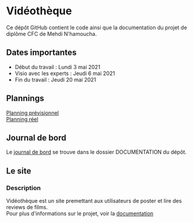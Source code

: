 # Vidéothèque
Ce dépôt GitHub contient le code ainsi que la documentation du projet de diplôme CFC de Mehdi N'hamoucha.

## Dates importantes  
* Début du travail : Lundi 3 mai 2021
* Visio avec les experts  : Jeudi 6 mai 2021
* Fin du travail : Jeudi 20 mai 2021

## Plannings  
[Planning prévisionnel](https://docs.google.com/spreadsheets/d/1AwDuxE7W85NZirvknPF3Tb4KFSCsDclxNdFjC7g_oxk/edit?usp=sharing)  
[Planning réel](https://docs.google.com/spreadsheets/d/1A_Wh-GUEi6YsBg6zkwSImF-5LhRdY5Z5xntJdcK4-hw/edit?usp=sharing)

## Journal de bord  
Le [journal de bord](https://github.com/twinh0/TPI_2021/blob/main/JDB/JOURNAL_DE_BORD.md) se trouve dans le dossier DOCUMENTATION du dépôt.  

## Le site
### Description 
Vidéothèque est un site premettant aux utilisateurs de poster et lire des reviews de films.  
Pour plus d'informations sur le projet, voir la [documentation](https://docs.google.com/document/d/1SY2b9zy-NT6Z6HdoPGxuk3QcPryVSh-j5v-ZIxdhbZg/edit?usp=sharing)   
